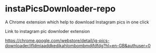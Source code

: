# instaPicsDownloader-repo
A Chrome extension which help to download Instagram pics in one click


Link to instagram pic downloder extension

https://chrome.google.com/webstore/detail/ig-pics-downloader/ifldmiaaddkedikahlombombmdjfdfdg?hl=en-GB&authuser=0

